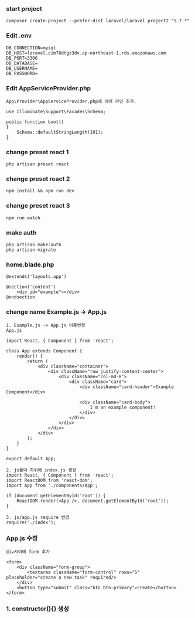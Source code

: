### start project
    composer create-project --prefer-dist laravel/laravel project2 "5.7.*"
### Edit .env
    DB_CONNECTION=mysql
    DB_HOST=laravel.cim78dtgz3dv.ap-northeast-1.rds.amazonaws.com
    DB_PORT=3306
    DB_DATABASE=
    DB_USERNAME=
    DB_PASSWORD=
### Edit AppServiceProvider.php
    App\Provider\AppServiceProvider.php에 아래 라인 추가.

    use Illuminate\Support\Facades\Schema;

    public function boot()
    {
        Schema::defaultStringLength(191);
    }
### change preset react 1
    php artisan preset react
### change preset react 2
    npm install && npm run dev
### change preset react 3
    npm run watch

### make auth
    php artisan make:auth
    php artisan migrate

### home.blade.php
    @extends('layouts.app')

    @section('content')
        <div id="example"></div>
    @endsection

### change name Example.js -> App.js
    1. Example.js -> App.js 이름변경
    App.js

    import React, { Component } from 'react';

    class App extends Component {
        render() {
            return (
                <div className="container">
                    <div className="row justify-content-center">
                        <div className="col-md-8">
                            <div className="card">
                                <div className="card-header">Example Component</div>

                                <div className="card-body">
                                    I'm an example component!
                                </div>
                            </div>
                        </div>
                    </div>
                </div>
            );
        }
    }

    export default App;

    2. js폴더 하위에 index.js 생성
    import React, { Component } from 'react';
    import ReactDOM from 'react-dom';
    import App from './components/App';

    if (document.getElementById('root')) {
        ReactDOM.render(<App />, document.getElementById('root'));
    }
    
    3. js/app.js require 변경
    require('./index');

### App.js 수정
    div사이에 form 추가 

    <form>
        <div className="form-group">
            <textarea className="form-control" rows="5" placeholder="create a new task" required/>
        </div>
        <button type="submit" class="btn btn-primary">create</button>
    </form>

### 1. constructor(){} 생성

